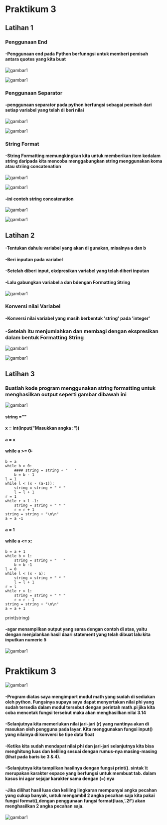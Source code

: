 # Praktikum 3

## Latihan 1

### Penggunaan End

#### -Penggunaan end pada Python berfunngsi untuk memberi pemisah antara quotes yang kita buat

![gambar1](Gambar/Foto1.png)

![gambar1](Gambar/gambar13.jpg)

### Penggunaan Separator

#### -penggunaan separator pada python berfungsi sebagai pemisah dari setiap variabel yang telah di beri nilai

![gambar1](Gambar/Foto2.png)

![gambar1](Gambar/Foto3.png)

### String Format

#### -String Formatting memungkingkan kita untuk memberikan item kedalam string daripada kita mencoba menggabungkan string menggunakan koma atau striing concatenation

![gambar1](Gambar/Foto5.png)

![gambar1](Gambar/Foto4.png)

#### -ini contoh string concatenation

![gambar1](Gambar/Foto6.png)

![gambar1](Gambar/Foto7.png)

## Latihan 2

#### -Tentukan dahulu variabel yang akan di gunakan, misalnya a dan b

#### -Beri inputan pada variabel 

#### -Setelah diberi input, ekdpresikan variabel yang telah diberi inputan 

#### -Lalu gabungkan variabel a dan bdengan  Formatting String

![gambar1](Gambar/Foto9.png)

### Konversi nilai Variabel 

#### -Konversi nilai variabel yang masih berbentuk 'string' pada 'integer'

### -Setelah itu menjumlahkan dan membagi dengan ekspresikan dalam bentuk Formatting String

![gambar1](Gambar/Foto14.jpeg)

![gambar1](Gambar/Foto10.png)

## Latihan 3

### Buatlah kode program menggunakan string formatting untuk menghasilkan output seperti gambar dibawah ini

![gambar1](Gambar/Foto11.png)

 #### string =""
 #### x = int(input("Masukkan angka :"))
 #### a = x
 #### while a >= 0:
    b = a
    while b > 0:
        #### string = string + "   "
        b = b - 1
    l = 1
    while l < (x - (a-1)):
        string = string + " * "
        l = l + 1
    r = 1
    while r < l -1:
        string = string + " * "
        r = r + 1
    string = string + "\n\n"
    a = a -1
 #### a = 1
 #### while a <= x:
    b = a + 1
    while b > 1:
        string = string + "   "
        b = b -1
    l = 0
    while l < (x - a):
        string = string + " * "
        l = l + 1
    r = l
    while r > 1:
        string = string + " * "
        r = r - 1
    string = string + "\n\n"
    a = a + 1
print(string)

#### -agar menampilkan output yang sama dengan contoh di atas, yaitu dengan menjalankan hasil daari statement yang telah dibuat lalu kita inputkan numeric 5

![gambar1](Gambar/Foto15.jpeg)

# Praktikum 3

![gambar1](Gambar/Foto16.jpeg)
#### -Program diatas saya mengimport modul math yang sudah di sediakan oleh python. Fungsinya supaya saya dapat menyertakan nilai phi yang sudah tersedia dalam modul tersebut dengan perintah math.pi jika kita coba mencetak fungsi tersebut maka akan menghasilkan nilai 3.14

#### -Selanjutnya kita memerlukan nilai jari-jari (r) yang nantinya akan di masukan oleh pengguna pada layar. Kita menggunakan fungsi input() yang nilainya di konversi ke tipe data float 

#### -Ketika kita sudah mendapat nilai phi dan jari-jari selanjutnya kita bisa menghitung luas dan keliling sesuai dengan rumus-nya masing-masing (lihat pada baris ke 3 & 4).

#### -Selanjutnya kita tampilkan hasilnya dengan fungsi print(). sintak \t merupakan karakter espace yang berfungsi untuk membuat tab. dalam kasus ini agar sejajar karakter sama dengan (=) nya

#### -Jika dilihat hasil luas dan keliling lingkaran mempunyai angka pecahan yang cukup banyak, untuk mengambil 2 angka pecahan saja kita pakai fungsi format(),dengan penggunaan fungsi format(luas,’.2f’) akan menghasilkan 2 angka pecahan saja.

![gambar1](Gambar/Foto17.jpeg)
